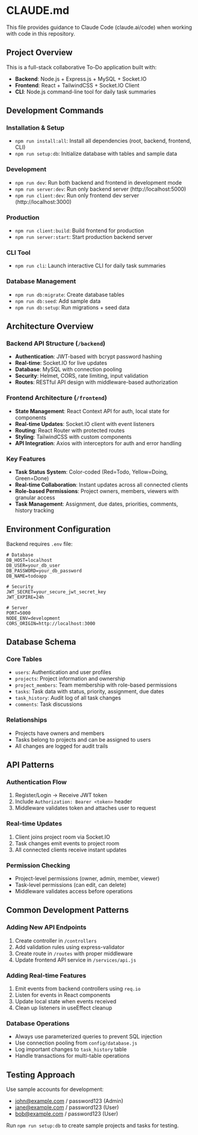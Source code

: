 # CLAUDE.md

This file provides guidance to Claude Code (claude.ai/code) when working with code in this repository.

## Project Overview

This is a full-stack collaborative To-Do application built with:
- **Backend**: Node.js + Express.js + MySQL + Socket.IO
- **Frontend**: React + TailwindCSS + Socket.IO Client  
- **CLI**: Node.js command-line tool for daily task summaries

## Development Commands

### Installation & Setup
- `npm run install:all`: Install all dependencies (root, backend, frontend, CLI)
- `npm run setup:db`: Initialize database with tables and sample data

### Development
- `npm run dev`: Run both backend and frontend in development mode
- `npm run server:dev`: Run only backend server (http://localhost:5000)
- `npm run client:dev`: Run only frontend dev server (http://localhost:3000)

### Production
- `npm run client:build`: Build frontend for production
- `npm run server:start`: Start production backend server

### CLI Tool
- `npm run cli`: Launch interactive CLI for daily task summaries

### Database Management
- `npm run db:migrate`: Create database tables
- `npm run db:seed`: Add sample data
- `npm run db:setup`: Run migrations + seed data

## Architecture Overview

### Backend API Structure (`/backend`)
- **Authentication**: JWT-based with bcrypt password hashing
- **Real-time**: Socket.IO for live updates
- **Database**: MySQL with connection pooling
- **Security**: Helmet, CORS, rate limiting, input validation
- **Routes**: RESTful API design with middleware-based authorization

### Frontend Architecture (`/frontend`)
- **State Management**: React Context API for auth, local state for components
- **Real-time Updates**: Socket.IO client with event listeners
- **Routing**: React Router with protected routes
- **Styling**: TailwindCSS with custom components
- **API Integration**: Axios with interceptors for auth and error handling

### Key Features
- **Task Status System**: Color-coded (Red=Todo, Yellow=Doing, Green=Done)
- **Real-time Collaboration**: Instant updates across all connected clients
- **Role-based Permissions**: Project owners, members, viewers with granular access
- **Task Management**: Assignment, due dates, priorities, comments, history tracking

## Environment Configuration

Backend requires `.env` file:
```env
# Database
DB_HOST=localhost
DB_USER=your_db_user  
DB_PASSWORD=your_db_password
DB_NAME=todoapp

# Security
JWT_SECRET=your_secure_jwt_secret_key
JWT_EXPIRE=24h

# Server
PORT=5000
NODE_ENV=development
CORS_ORIGIN=http://localhost:3000
```

## Database Schema

### Core Tables
- `users`: Authentication and user profiles
- `projects`: Project information and ownership
- `project_members`: Team membership with role-based permissions  
- `tasks`: Task data with status, priority, assignment, due dates
- `task_history`: Audit log of all task changes
- `comments`: Task discussions

### Relationships
- Projects have owners and members
- Tasks belong to projects and can be assigned to users
- All changes are logged for audit trails

## API Patterns

### Authentication Flow
1. Register/Login → Receive JWT token
2. Include `Authorization: Bearer <token>` header
3. Middleware validates token and attaches user to request

### Real-time Updates
1. Client joins project room via Socket.IO
2. Task changes emit events to project room
3. All connected clients receive instant updates

### Permission Checking
- Project-level permissions (owner, admin, member, viewer)
- Task-level permissions (can edit, can delete)
- Middleware validates access before operations

## Common Development Patterns

### Adding New API Endpoints
1. Create controller in `/controllers`
2. Add validation rules using express-validator
3. Create route in `/routes` with proper middleware
4. Update frontend API service in `/services/api.js`

### Adding Real-time Features
1. Emit events from backend controllers using `req.io`
2. Listen for events in React components
3. Update local state when events received
4. Clean up listeners in useEffect cleanup

### Database Operations
- Always use parameterized queries to prevent SQL injection
- Use connection pooling from `config/database.js`
- Log important changes to `task_history` table
- Handle transactions for multi-table operations

## Testing Approach

Use sample accounts for development:
- john@example.com / password123 (Admin)
- jane@example.com / password123 (User)  
- bob@example.com / password123 (User)

Run `npm run setup:db` to create sample projects and tasks for testing.